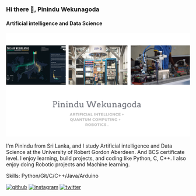 ### Hi there 👋, Pinindu Wekunagoda
#### Artificial intelligence and Data Science
![Artificial intelligence and Data Science](https://github.com/pininduwk/pininduwk/blob/main/Pinindu%20Wekunagoda%20(1).png)

I'm Pinindu from Sri Lanka, and I study Artificial intelligence and Data Science at the University of Robert Gordon Aberdeen. And BCS certificate level. I enjoy learning, build projects, and coding like Python, C, C++. I also enjoy doing Robotic projects and Machine learning.

Skills: Python/Git/C/C++/Java/Arduino 

[<img src='https://cdn.jsdelivr.net/npm/simple-icons@3.0.1/icons/github.svg' alt='github' height='40'>](https://github.com/pininduwk)  [<img src='https://cdn.jsdelivr.net/npm/simple-icons@3.0.1/icons/instagram.svg' alt='instagram' height='40'>](https://www.instagram.com/pinindu__/)  [<img src='https://cdn.jsdelivr.net/npm/simple-icons@3.0.1/icons/twitter.svg' alt='twitter' height='40'>](https://twitter.com/pininduW)  

